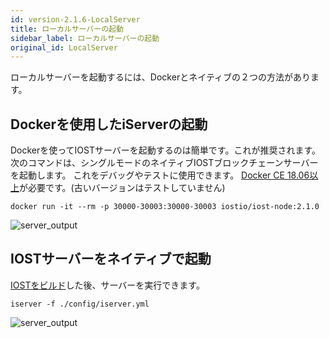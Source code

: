 ```yaml
---
id: version-2.1.6-LocalServer
title: ローカルサーバーの起動
sidebar_label: ローカルサーバーの起動
original_id: LocalServer
---
```

ローカルサーバーを起動するには、Dockerとネイティブの２つの方法があります。

## Dockerを使用したiServerの起動
Dockerを使ってIOSTサーバーを起動するのは簡単です。これが推奨されます。
次のコマンドは、シングルモードのネイティブIOSTブロックチェーンサーバーを起動します。
これをデバッグやテストに使用できます。
[Docker CE 18.06以上](https://docs.docker.com/install/)が必要です。(古いバージョンはテストしていません)

```
docker run -it --rm -p 30000-30003:30000-30003 iostio/iost-node:2.1.0
```
![server_output](assets/5-lucky-bet/Lucky-Bet-Operation/server_output.png)

## IOSTサーバーをネイティブで起動

[IOSTをビルド](Building-IOST)した後、サーバーを実行できます。
```
iserver -f ./config/iserver.yml
```
![server_output](assets/5-lucky-bet/Lucky-Bet-Operation/server_output.png)

